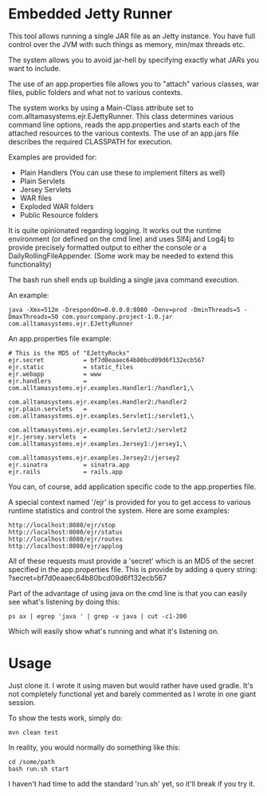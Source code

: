 # Embedded Jetty Runner

This tool allows running a single JAR file as an Jetty instance.
You have full control over the JVM with such things as memory, min/max threads etc.

The system allows you to avoid jar-hell by specifying exactly what JARs you want to include.

The use of an app.properties file allows you to "attach" various classes, war files, public folders and what not to various contexts.

The system works by using a Main-Class attribute set to com.alltamasystems.ejr.EJettyRunner.
This class determines various command line options, reads the app.properties and starts each of the attached resources to the various contexts.
The use of an app.jars file describes the required CLASSPATH for execution.

Examples are provided for:

* Plain Handlers (You can use these to implement filters as well)
* Plain Servlets
* Jersey Servlets
* WAR files
* Exploded WAR folders
* Public Resource folders

It is quite opinionated regarding logging.
It works out the runtime environment (or defined on the cmd line) and uses Slf4j and Log4j to provide precisely formatted output to either the console or a DailyRollingFileAppender.
(Some work may be needed to extend this functionality)

The bash run shell ends up building a single java command execution.

An example:

    java -Xmx=512m -DrespondOn=0.0.0.0:8080 -Denv=prod -DminThreads=5 -DmaxThreads=50 com.yourcompany.project-1.0.jar com.alltamasystems.ejr.EJettyRunner

An app.properties file example:

    # This is the MD5 of "EJettyRocks"
    ejr.secret           = bf7d0eaaec64b80bcd09d6f132ecb567
    ejr.static           = static_files
    ejr.webapp           = www
    ejr.handlers         = com.alltamasystems.ejr.examples.Handler1:/handler1,\
                           com.alltamasystems.ejr.examples.Handler2:/handler2
    ejr.plain.servlets   = com.alltamasystems.ejr.examples.Servlet1:/servlet1,\
                           com.alltamasystems.ejr.examples.Servlet2:/servlet2
    ejr.jersey.servlets  = com.alltamasystems.ejr.examples.Jersey1:/jersey1,\
                           com.alltamasystems.ejr.examples.Jersey2:/jersey2
    ejr.sinatra          = sinatra.app
    ejr.rails            = rails.app

You can, of course, add application specific code to the app.properties file.

A special context named '/ejr' is provided for you to get access to various runtime statistics and control the system.
Here are some examples:

    http://localhost:8080/ejr/stop
    http://localhost:8080/ejr/status
    http://localhost:8080/ejr/routes
    http://localhost:8080/ejr/applog

All of these requests must provide a 'secret' which is an MD5 of the secret specified in the app.properties file.
This is provide by adding a query string: ?secret=bf7d0eaaec64b80bcd09d6f132ecb567

Part of the advantage of using java on the cmd line is that you can easily see what's listening by doing this:

    ps ax | egrep 'java ' | grep -v java | cut -c1-200

Which will easily show what's running and what it's listening on.

# Usage

Just clone it.
I wrote it using maven but would rather have used gradle.
It's not completely functional yet and barely commented as I wrote in one giant session.

To show the tests work, simply do:

    mvn clean test

In reality, you would normally do something like this:

    cd /some/path
    bash run.sh start

I haven't had time to add the standard 'run.sh' yet, so it'll break if you try it.

